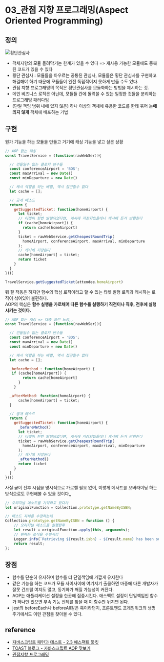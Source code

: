 # 03_관점 지향 프로그래밍(Aspect Oriented Programming)

## 정의

![횡단관심사](https://t1.daumcdn.net/cfile/tistory/272F23375892CEF80F)

- 객체지향의 모듈 돌려막기는 한계가 있을 수 있다 => 재사용 가능한 모듈에도 중복된 코드가 있을 수 있다
- 횡단 관심사 : 모듈들을 아우르는 공통된 관심사, 모듈들은 횡단 관심사를 구현하고 해결해야 하기 때문에 모듈들이 완전 독립적이지 못하게 만들 수도 있다.
- 관점 지향 프로그래밍의 목적은 횡단관심사를 모듈화하는 방법을 제시하는 것.
- 메인 비즈니스 로직은 아닌데, 모듈들 간에 돌려쓸 수 있는 일정한 것들을 분리하는 프로그래밍 패러다임
- (단일 책임 범위 내에 있지 않은) 하나 이상의 객체에 유용한 코드를 한데 묶어 **눈에 띄지 않게** 객체에 배포하는 기법

## 구현

뭔가 기능을 하는 모듈을 만들고 거기에 캐싱 기능을 넣고 싶은 상황

```js
// AOP 없는 캐싱
const TravelService = (function(rawWebSer)){

  // 건들일수 없는 클로저 변수들
  const conferenceAirport = 'BOS';
  const maxArrival = new Date()
  const minDeparture = new Date()

  // 캐시 역할을 하는 배열, 역시 접근할수 없다
  let cache = [];

  // 공개 메소드
  return {
    getSuggestedTicket: function(homeAirport) {
      let ticket;
      // 티켓이 한번 발행되었다면, 캐시에 저장되있을테니 캐시에 든거 반환한다
      if (cache[homeAirport]) {
        return cache[homeAirport]
      }
      ticket = rawWebService.getCheapestRoundTrip(
        homeAirport, conferenceAirport, maxArrival, minDeparture
      );
      // 캐시에 저장된다
      cache[homeAirport] = ticket;
      return ticket
    }
  }
})()

TravelService.getSuggestedTicket(attendee.homeAirport)
```

뭐 잘 작동은 하지만 함수의 핵심 로직이라고 할 수 있는 티켓 발행 로직과 캐시하는 로직이 섞여있어 불편하다.  
AOP의 핵심은 **함수 실행을 가로채어 다른 함수를 실행하기 직전이나 직후, 전후에 실행시키는 것이다.**

```js
// AOP 있는 캐싱 => 대충 요런 느낌,,
const TravelService = (function(rawWebSer)){

  // 건들일수 없는 클로저 변수들
  const conferenceAirport = 'BOS';
  const maxArrival = new Date()
  const minDeparture = new Date()

  // 캐시 역할을 하는 배열, 역시 접근할수 없다
  let cache = [];

  _beforeMethod : function(homeAirport) {
   if (cache[homeAirport]) {
        return cache[homeAirport]
      }
    }

  _afterMethod: function(homeAirport) {
      cache[homeAirport] = ticket;
  }

  // 공개 메소드
  return {
    getSuggestedTicket: function(homeAirport) {
      _beforeMethod()
      let ticket;
      // 티켓이 한번 발행되었다면, 캐시에 저장되있을테니 캐시에 든거 반환한다
      ticket = rawWebService.getCheapestRoundTrip(
        homeAirport, conferenceAirport, maxArrival, minDeparture
      );
      // 캐시에 저장된다
      _afterMethod()
      return ticket
    }
  }
})()

```

사실 굳이 전후 시점을 명시적으로 가로챌 필요 없이, 이렇게 메서드를 오버라이딩 하는 방식으로도 구현해볼 수 있을 것이다,,

```js
// 오리지널 메소드를 기억하고 있다가
let originalFunction = Collection.prototype.getNameByISBN;

// 매소드 자체를 수정하는데
Collection.prototype.getNameByISBN = function () {
    // 오리지널 메소드를 실행한후
    let result = originalFunction.apply(this, arguments);
    // 원하는 로직을 수행시킴
    Logger.info(`Retrieving ${result.isbn} - ${result.name} has been succeed`);
    return result;
};
```

## 장점

- 함수를 단순히 유지하며 함수를 더 단일책임에 가깝게 유지한다
- 같은 기능을 하는 코드가 모듈 사이사이에 여기저기 출몰하면 마중에 다른 개발자가 잘못 건드릴 여지도 많고, 동기화가 깨질 가능성이 커진다. 
- AOP는 애플리케이션 설정을 한곳에 집중시킨다. 애스팩트 설정이 단일책임인 함수가 하나만 있으면 부속 기능 전체를 찾을 때 이 함수만 뒤지면 된다.
- jest의 beforeEach나 beforeAll같은 훅이라던지, 프론트엔드 프레임워크의 생명주기에서도 이런 관점을 찾아볼 수 있다.

## reference

- [자바스크립트 패턴과 테스트 - 2.3 애스팩트 툴킷](http://www.yes24.com/Product/Goods/33211518)
- [TOAST 블로그 - 자바스크립트 AOP 맛보기](https://meetup.toast.com/posts/109)
- [관점지향 프로그래밍](https://3months.tistory.com/74)